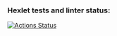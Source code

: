 ### Hexlet tests and linter status:
[![Actions Status](https://github.com/MedJunior/qa-engineer-project-84/workflows/hexlet-check/badge.svg)](https://github.com/MedJunior/qa-engineer-project-84/actions)